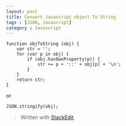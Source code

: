 ```yaml
---
layout: post
title: Convert Javascript object To String
tags : [JSON, Javascript]
category : Javascript
---
```



    function objToString (obj) {
        var str = '';
        for (var p in obj) {
            if (obj.hasOwnProperty(p)) {
                str += p + '::' + obj[p] + '\n';
            }
        }
        return str;
    }


or 

    JSON.stringify(obj);

> Written with [StackEdit](https://stackedit.io/).
